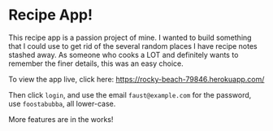 # Recipe App!


This recipe app is a passion project of mine. I wanted to build something that I could use to get rid of the several random places I have recipe notes stashed away. As someone who cooks a LOT and definitely wants to remember the finer details, this was an easy choice. 

To view the app live, click here:
https://rocky-beach-79846.herokuapp.com/

Then click `login`, and use the email `faust@example.com`
for the password, use `foostabubba`, all lower-case.

More features are in the works! 
